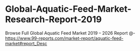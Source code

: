 # Global-Aquatic-Feed-Market-Research-Report-2019
Browse Full Global Aquatic Feed Market 2019 – 2026 Report @-https://www.99-reports.com/market-report/aquatic-feed-market#report_Desc
